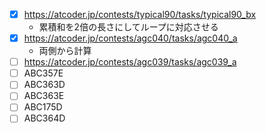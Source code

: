 - [x] https://atcoder.jp/contests/typical90/tasks/typical90_bx
  - 累積和を2倍の長さにしてループに対応させる
- [x] https://atcoder.jp/contests/agc040/tasks/agc040_a
  - 両側から計算
- [ ] https://atcoder.jp/contests/agc039/tasks/agc039_a
- [ ] ABC357E
- [ ] ABC363D
- [ ] ABC363E
- [ ] ABC175D
- [ ] ABC364D
